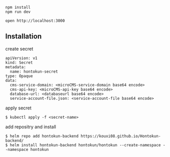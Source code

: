 ```
npm install
npm run dev
```

```
open http://localhost:3000
```
## Installation
create secret
```
apiVersion: v1
kind: Secret
metadata:
  name: hontokun-secret
type: Opaque
data:
  cms-service-domain: <microCMS-service-domain base64 encode>
  cms-api-key: <microCMS-api-key base64 encode>
  database-url: <databaseurl base64 encode>
  service-account-file.json: <service-account-file base64 encode>
```
apply secret
```
$ kubectl apply -f <secret-name>
```
add repositry and install
```
$ helm repo add hontokun-backend https://kouxi08.github.io/Hontokun-backend/
$ helm install hontokun-backend hontokun/hontokun --create-namespace --namespace hontokun
```